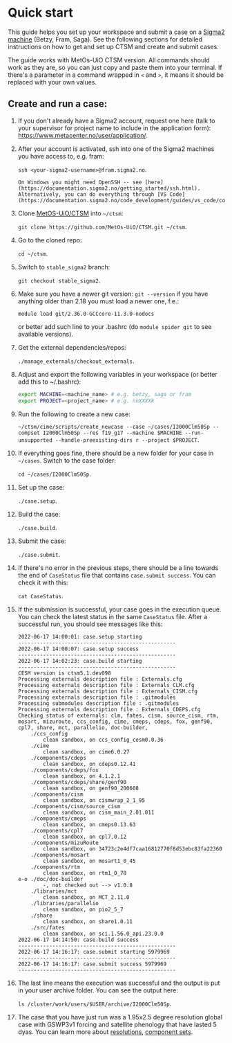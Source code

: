 # Quick start

This guide helps you set up your workspace and submit a case on a [Sigma2 machine](https://documentation.sigma2.no/index.html) (Betzy, Fram, Saga). See the following sections for detailed instructions on how to get and set up CTSM and create and submit cases.

The guide works with MetOs-UiO CTSM version. All commands should work as they are, so you can just copy and paste them into your terminal. If there's a parameter in a command wrapped in `<` and `>`, it means it should be replaced with your own values.

## Create and run a case:

1. If you don't already have a Sigma2 account, request one here (talk to your supervisor for project name to include in the application form): https://www.metacenter.no/user/application/.
2. After your account is activated, ssh into one of the Sigma2 machines you have access to, e.g. fram:

    `ssh <your-sigma2-username>@fram.sigma2.no`.
    ```{keypoints} Note
    On Windows you might need OpenSSH -- see [here](https://documentation.sigma2.no/getting_started/ssh.html).
    Alternatively, you can do everything through [VS Code](https://documentation.sigma2.no/code_development/guides/vs_code/connect_to_server.html).
    ```
3. Clone [MetOS-UiO/CTSM](https://github.com/MetOs-UiO/ctsm) into `~/ctsm`:

    `git clone https://github.com/MetOs-UiO/CTSM.git ~/ctsm`.
 
4. Go to the cloned repo:

    `cd ~/ctsm`.
5. Switch to `stable_sigma2` branch:

    `git checkout stable_sigma2`.

6. Make sure you have a newer git version:
    `git --version`
  if you have anything older than 2.18 you must load a newer one, f.e.:

    `module load git/2.36.0-GCCcore-11.3.0-nodocs`

     or better add such line to your .bashrc (do `module spider git` to see available versions).

7. Get the external dependencies/repos:

    `./manage_externals/checkout_externals`.
8. Adjust and export the following variables in your workspace (or better add this to ~/.bashrc):

    ```bash
    export MACHINE=<machine_name> # e.g. betzy, saga or fram
    export PROJECT=<project_name> # e.g. nnXXXXk
    ```
9. Run the following to create a new case:

    `~/ctsm/cime/scripts/create_newcase --case ~/cases/I2000Clm50Sp --compset I2000Clm50Sp --res f19_g17 --machine $MACHINE --run-unsupported --handle-preexisting-dirs r --project $PROJECT`.
10. If everything goes fine, there should be a new folder for your case in `~/cases`. Switch to the case folder:

    `cd ~/cases/I2000Clm50Sp`.
11. Set up the case:

    `./case.setup`.
12. Build the case:

    `./case.build`.
13. Submit the case:

    `./case.submit`.
14. If there's no error in the previous steps, there should be a line towards the end of `CaseStatus` file that contains `case.submit success`. You can check it with this:

    `cat CaseStatus`.
15. If the submission is successful, your case goes in the execution queue. You can check the latest status in the same `CaseStatus` file. After a successful run, you should see messages like this:
    ```
    2022-06-17 14:00:01: case.setup starting 
    ---------------------------------------------------
    2022-06-17 14:00:07: case.setup success 
    ---------------------------------------------------
    2022-06-17 14:02:23: case.build starting 
    ---------------------------------------------------
    CESM version is ctsm5.1.dev098
    Processing externals description file : Externals.cfg
    Processing externals description file : Externals_CLM.cfg
    Processing externals description file : Externals_CISM.cfg
    Processing externals description file : .gitmodules
    Processing submodules description file : .gitmodules
    Processing externals description file : Externals_CDEPS.cfg
    Checking status of externals: clm, fates, cism, source_cism, rtm, mosart, mizuroute, ccs_config, cime, cmeps, cdeps, fox, genf90, cpl7, share, mct, parallelio, doc-builder, 
        ./ccs_config
            clean sandbox, on ccs_config_cesm0.0.36
        ./cime
            clean sandbox, on cime6.0.27
        ./components/cdeps
            clean sandbox, on cdeps0.12.41
        ./components/cdeps/fox
            clean sandbox, on 4.1.2.1
        ./components/cdeps/share/genf90
            clean sandbox, on genf90_200608
        ./components/cism
            clean sandbox, on cismwrap_2_1_95
        ./components/cism/source_cism
            clean sandbox, on cism_main_2.01.011
        ./components/cmeps
            clean sandbox, on cmeps0.13.63
        ./components/cpl7
            clean sandbox, on cpl7.0.12
        ./components/mizuRoute
            clean sandbox, on 34723c2e4df7caa16812770f8d53ebc83fa22360
        ./components/mosart
            clean sandbox, on mosart1_0_45
        ./components/rtm
            clean sandbox, on rtm1_0_78
    e-o ./doc/doc-builder
            -, not checked out --> v1.0.8
        ./libraries/mct
            clean sandbox, on MCT_2.11.0
        ./libraries/parallelio
            clean sandbox, on pio2_5_7
        ./share
            clean sandbox, on share1.0.11
        ./src/fates
            clean sandbox, on sci.1.56.0_api.23.0.0
    2022-06-17 14:14:50: case.build success 
    ---------------------------------------------------
    2022-06-17 14:16:17: case.submit starting 5979969
    ---------------------------------------------------
    2022-06-17 14:16:17: case.submit success 5979969
    ---------------------------------------------------
    ```
16. The last line means the execution was successful and the output is put in your user archive folder. You can see the output here:

    `ls /cluster/work/users/$USER/archive/I2000Clm50Sp`.

17. The case that you have just run was a 1.95x2.5 degree resolution global case with GSWP3v1 forcing and satellite phenology that have lasted 5 dyas. You can learn more about [resolutions](https://www2.cesm.ucar.edu/models/cesm2/config/grids.html), [component sets](https://www2.cesm.ucar.edu/models/cesm2/config/2.1.0/compsets.html).

